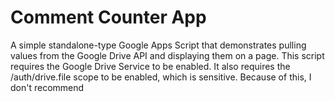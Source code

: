 # Comment Counter App
A simple standalone-type Google Apps Script that demonstrates pulling values from the Google Drive API and displaying them on a page. This script requires the Google Drive Service to be enabled. It also requires the /auth/drive.file scope to be enabled, which is sensitive. Because of this, I don't recommend 
